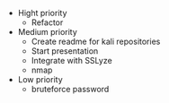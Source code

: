 * Hight priority 
    * Refactor
* Medium priority 
    * Create readme for kali repositories
    * Start presentation
    * Integrate with SSLyze
    * nmap
* Low priority
    * bruteforce password
